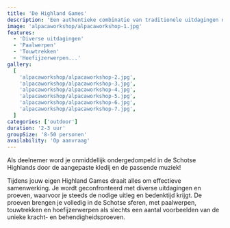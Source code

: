 ```yaml
---
title: 'De Highland Games'
description: 'Een authentieke combinatie van traditionele uitdagingen doordrenkt met een Schots karakter.'
image: 'alpacaworkshop/alpacaworkshop-1.jpg'
features:
  - 'Diverse uitdagingen'
  - 'Paalwerpen'
  - 'Touwtrekken'
  - 'Hoefijzerwerpen...'
gallery:
  [
    'alpacaworkshop/alpacaworkshop-2.jpg',
    'alpacaworkshop/alpacaworkshop-3.jpg',
    'alpacaworkshop/alpacaworkshop-4.jpg',
    'alpacaworkshop/alpacaworkshop-5.jpg',
    'alpacaworkshop/alpacaworkshop-6.jpg',
    'alpacaworkshop/alpacaworkshop-7.jpg',
  ]
categories: ['outdoor']
duration: '2-3 uur'
groupSize: '8-50 personen'
availability: 'Op aanvraag'
---
```


Als deelnemer word je onmiddellijk ondergedompeld in de Schotse Highlands door de aangepaste kledij en de passende muziek!

Tijdens jouw eigen Highland Games draait alles om effectieve samenwerking. Je wordt geconfronteerd met diverse uitdagingen en proeven, waarvoor je steeds de nodige uitleg en bedenktijd krijgt. De proeven brengen je volledig in de Schotse sferen, met paalwerpen, touwtrekken en hoefijzerwerpen als slechts een aantal voorbeelden van de unieke kracht- en behendigheidsproeven.
